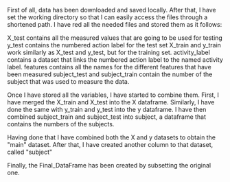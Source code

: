 
First of all, data has been downloaded and saved locally. After that, I have set the working directory so that I can easily access the files through a shortened path.
I have red all the needed files and stored them as it follows:

X_test contains all the measured values that are going to be used for testing
y_test contains the numbered action label for the test set
X_train and y_train work similarly as X_test and y_test, but for the training set.
activity_label contains a dataset that links the numbered action label to the named activity label.
features contains all the names for the different features that have been measured
subject_test and subject_train contain the number of the subject that was used to measure the data.

Once I have stored all the variables, I have started to combine them.
First, I have merged the X_train and X_test into the X dataframe.
Similarly, I have done the same with y_train and y_test into the y dataframe.
I have then combined subject_train and subject_test into subject, a dataframe that contains the numbers of the subjects.

Having done that I have combined both the X and y datasets to obtain the "main" dataset.
After that, I have created another column to that dataset, called "subject"

Finally, the Final_DataFrame has been created by subsetting the original one.